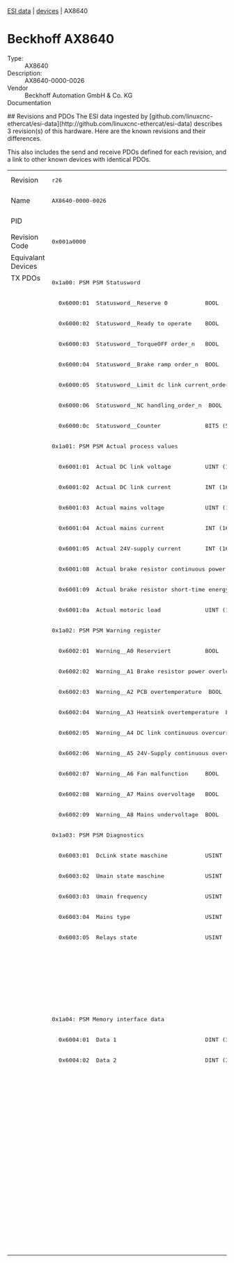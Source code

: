 <div class="nav"><a href="/esi-data">ESI data</a> | <a href="/esi-data/devices">devices</a> | AX8640</div>

#  Beckhoff AX8640

<dl>
  <dt>Type:</dt><dd>AX8640</dd>
  <dt>Description:</dt><dd>AX8640-0000-0026</dd>
  <dt>Vendor</dt><dd>Beckhoff Automation GmbH & Co. KG</dd>
  <dt>Documentation</dt><dd><a href=""></a></dd>
</dl>
## Revisions and PDOs
The ESI data ingested by [github.com/linuxcnc-ethercat/esi-data](http://github.com/linuxcnc-ethercat/esi-data) describes 3 revision(s) of this hardware.  Here are the known revisions and their differences.

This also includes the send and receive PDOs defined for each revision, and a link to other known devices with identical PDOs.

<table>
<tr >
<td class="first">Revision</td>
<td ><pre>r26</pre></td>
<td ><pre>r27</pre></td>
<td ><pre>r29</pre></td>
</tr>
<tr >
<td class="first">Name</td>
<td ><pre>AX8640-0000-0026</pre></td>
<td ><pre>AX8640-0000-0027</pre></td>
<td ><pre>AX8640-0000-0029</pre></td>
</tr>
<tr >
<td class="first">PID</td>
<td  colspan=3 align="center"><pre>0x21c06012</pre></td>
</tr>
<tr >
<td class="first">Revision Code</td>
<td ><pre>0x001a0000</pre></td>
<td ><pre>0x001b0000</pre></td>
<td ><pre>0x001d0000</pre></td>
</tr>
<tr >
<td class="first">Equivalant Devices</td>
<td  colspan=2 align="center"></td>
<td ><pre><a href="AX8620">AX8620 r29</a></pre></td>
</tr>
<tr class="txpdo pdosection">
<td class="first" rowspan=48 valign=top>TX PDOs</td>
<td colspan=2 align="left"><pre>0x1a00: PSM PSM Statusword</pre></td>
<td><pre>0x1a00: PSM Controlword for axis</pre></td>
<td></td>
</tr>
<tr class="txpdo">
<td ><pre>  0x6000:01  Statusword__Reserve 0           BOOL</pre></td>
<td ><pre>  0x6000:01  Statusword__Non-regenerative brake order_n  BOOL</pre></td>
<td ><pre>  0x6000:01  Controlword for axis__Non-generative brake order_n  BOOL</pre></td>
</tr>
<tr class="txpdo">
<td  colspan=2 align="left"><pre>  0x6000:02  Statusword__Ready to operate    BOOL</pre></td>
<td ><pre>  0x6000:02  Controlword for axis__Ready to operate  BOOL</pre></td>
</tr>
<tr class="txpdo">
<td  colspan=2 align="left"><pre>  0x6000:03  Statusword__TorqueOFF order_n   BOOL</pre></td>
<td ><pre>  0x6000:03  Controlword for axis__TorqueOFF order_n  BOOL</pre></td>
</tr>
<tr class="txpdo">
<td ><pre>  0x6000:04  Statusword__Brake ramp order_n  BOOL</pre></td>
<td ><pre>  0x6000:04  Statusword__Regenerative brake order_n  BOOL</pre></td>
<td ><pre>  0x6000:04  Controlword for axis__Generative brake order_n  BOOL</pre></td>
</tr>
<tr class="txpdo">
<td  colspan=2 align="left"><pre>  0x6000:05  Statusword__Limit dc link current_order_n  BOOL</pre></td>
<td ><pre>  0x6000:05  Controlword for axis__Limit dc link current_order_n  BOOL</pre></td>
</tr>
<tr class="txpdo">
<td  colspan=2 align="left"><pre>  0x6000:06  Statusword__NC handling_order_n  BOOL</pre></td>
<td ><pre>  0x6000:06  Controlword for axis__NC handling_order_n  BOOL</pre></td>
</tr>
<tr class="txpdo">
<td  colspan=2 align="left"><pre>  0x6000:0c  Statusword__Counter             BIT5 (5 bits)</pre></td>
<td ><pre>  0x6000:0c  Controlword for axis__Counter   BIT5 (5 bits)</pre></td>
</tr>
<tr class="txpdo pdosection">
<td  colspan=2 align="left"><pre>0x1a01: PSM PSM Actual process values</pre></td>
<td ><pre>0x1a01: PSM Actual process values</pre></td>
</tr>
<tr class="txpdo">
<td  colspan=3 align="left"><pre>  0x6001:01  Actual DC link voltage          UINT (16 bits)</pre></td>
</tr>
<tr class="txpdo">
<td ><pre>  0x6001:02  Actual DC link current          INT (16 bits)</pre></td>
<td  colspan=2 align="left"></td>
</tr>
<tr class="txpdo">
<td  colspan=3 align="left"><pre>  0x6001:03  Actual mains voltage            UINT (16 bits)</pre></td>
</tr>
<tr class="txpdo">
<td  colspan=3 align="left"><pre>  0x6001:04  Actual mains current            INT (16 bits)</pre></td>
</tr>
<tr class="txpdo">
<td  colspan=3 align="left"><pre>  0x6001:05  Actual 24V-supply current       INT (16 bits)</pre></td>
</tr>
<tr class="txpdo">
<td  colspan=3 align="left"><pre>  0x6001:08  Actual brake resistor continuous power  UINT (16 bits)</pre></td>
</tr>
<tr class="txpdo">
<td  colspan=3 align="left"><pre>  0x6001:09  Actual brake resistor short-time energy  UINT (16 bits)</pre></td>
</tr>
<tr class="txpdo">
<td  colspan=3 align="left"><pre>  0x6001:0a  Actual motoric load             UINT (16 bits)</pre></td>
</tr>
<tr class="txpdo pdosection">
<td  colspan=2 align="left"><pre>0x1a02: PSM PSM Warning register</pre></td>
<td ><pre>0x1a02: PSM Warning register</pre></td>
</tr>
<tr class="txpdo">
<td  colspan=3 align="left"><pre>  0x6002:01  Warning__A0 Reserviert          BOOL</pre></td>
</tr>
<tr class="txpdo">
<td  colspan=3 align="left"><pre>  0x6002:02  Warning__A1 Brake resistor power overload  BOOL</pre></td>
</tr>
<tr class="txpdo">
<td  colspan=3 align="left"><pre>  0x6002:03  Warning__A2 PCB overtemperature  BOOL</pre></td>
</tr>
<tr class="txpdo">
<td  colspan=3 align="left"><pre>  0x6002:04  Warning__A3 Heatsink overtemperature  BOOL</pre></td>
</tr>
<tr class="txpdo">
<td  colspan=3 align="left"><pre>  0x6002:05  Warning__A4 DC link continuous overcurrent  BOOL</pre></td>
</tr>
<tr class="txpdo">
<td  colspan=3 align="left"><pre>  0x6002:06  Warning__A5 24V-Supply continuous overcurrent  BOOL</pre></td>
</tr>
<tr class="txpdo">
<td  colspan=3 align="left"><pre>  0x6002:07  Warning__A6 Fan malfunction     BOOL</pre></td>
</tr>
<tr class="txpdo">
<td  colspan=3 align="left"><pre>  0x6002:08  Warning__A7 Mains overvoltage   BOOL</pre></td>
</tr>
<tr class="txpdo">
<td  colspan=3 align="left"><pre>  0x6002:09  Warning__A8 Mains undervoltage  BOOL</pre></td>
</tr>
<tr class="txpdo pdosection">
<td  colspan=2 align="left"><pre>0x1a03: PSM PSM Diagnostics</pre></td>
<td ><pre>0x1a03: PSM Diagnostics</pre></td>
</tr>
<tr class="txpdo">
<td  colspan=2 align="left"><pre>  0x6003:01  DcLink state maschine           USINT (8 bits)</pre></td>
<td ></td>
</tr>
<tr class="txpdo">
<td  colspan=2 align="left"><pre>  0x6003:02  Umain state maschine            USINT (8 bits)</pre></td>
<td ></td>
</tr>
<tr class="txpdo">
<td  colspan=2 align="left"><pre>  0x6003:03  Umain frequency                 USINT (8 bits)</pre></td>
<td ></td>
</tr>
<tr class="txpdo">
<td  colspan=2 align="left"><pre>  0x6003:04  Mains type                      USINT (8 bits)</pre></td>
<td ></td>
</tr>
<tr class="txpdo">
<td  colspan=2 align="left"><pre>  0x6003:05  Relays state                    USINT (8 bits)</pre></td>
<td ></td>
</tr>
<tr class="txpdo">
<td  colspan=2 align="left"></td>
<td ><pre>  0x6003:07  Error code                      UINT (16 bits)</pre></td>
</tr>
<tr class="txpdo">
<td  colspan=2 align="left"></td>
<td ><pre>  0x6003:08  DcLink state machine            BIT4 (4 bits)</pre></td>
</tr>
<tr class="txpdo">
<td  colspan=2 align="left"></td>
<td ><pre>  0x6003:09  Umains state machine            BIT4 (4 bits)</pre></td>
</tr>
<tr class="txpdo pdosection">
<td  colspan=3 align="left"><pre>0x1a04: PSM Memory interface data</pre></td>
</tr>
<tr class="txpdo">
<td  colspan=3 align="left"><pre>  0x6004:01  Data 1                          DINT (32 bits)</pre></td>
</tr>
<tr class="txpdo">
<td  colspan=3 align="left"><pre>  0x6004:02  Data 2                          DINT (32 bits)</pre></td>
</tr>
<tr class="txpdo pdosection">
<td  colspan=2 align="left"></td>
<td ><pre>0x1a05: PSM Statusword</pre></td>
</tr>
<tr class="txpdo">
<td  colspan=2 align="left"></td>
<td ><pre>  0x6005:01  Statusword__Ready to operate    BOOL</pre></td>
</tr>
<tr class="txpdo">
<td  colspan=2 align="left"></td>
<td ><pre>  0x6005:02  Statusword__Error               BOOL</pre></td>
</tr>
<tr class="txpdo">
<td  colspan=2 align="left"></td>
<td ><pre>  0x6005:03  Statusword__Warning             BOOL</pre></td>
</tr>
<tr class="txpdo">
<td  colspan=2 align="left"></td>
<td ><pre>  0x6005:04  Statusword__Relays closed       BOOL</pre></td>
</tr>
<tr class="txpdo">
<td  colspan=2 align="left"></td>
<td ><pre>  0x6005:05  Statusword__Brake chopper active  BOOL</pre></td>
</tr>
<tr class="txpdo">
<td  colspan=2 align="left"></td>
<td ><pre>  0x6005:06  Statusword__Fan active          BOOL</pre></td>
</tr>
<tr class="txpdo">
<td  colspan=2 align="left"></td>
<td ><pre>  0x6005:07  Statusword__Reserve 6           BOOL</pre></td>
</tr>
<tr class="txpdo">
<td  colspan=2 align="left"></td>
<td ><pre>  0x6005:08  Statusword__Reserve 7           BOOL</pre></td>
</tr>
</table>
